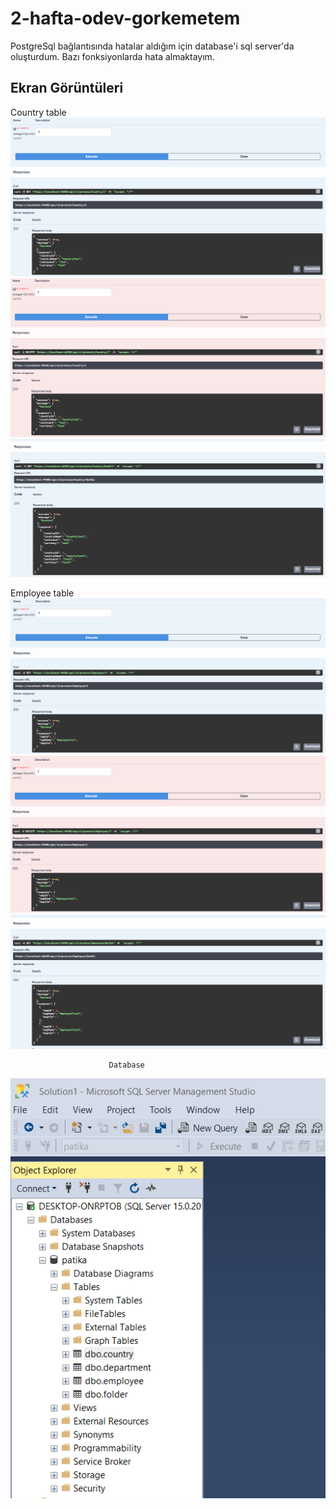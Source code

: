 # 2-hafta-odev-gorkemetem

PostgreSql bağlantısında hatalar aldığım için database'i sql server'da oluşturdum.
Bazı fonksiyonlarda hata almaktayım.

## Ekran Görüntüleri
Country table
![swagger](ScreenShots/CountryGetById.PNG)
![swagger](ScreenShots/CountryDelete.PNG)
![swagger](ScreenShots/CountryGetAll.PNG)

Employee table
![swagger](ScreenShots/EmployeeGetById.PNG)
![swagger](ScreenShots/EmployeeDelete.PNG)
![swagger](ScreenShots/EmployeeGetAll.PNG)

                          Database
![swagger](ScreenShots/database.PNG)


